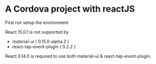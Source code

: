 A Cordova project with reactJS
===============================
First run
 setup the environment

React 15.0.1 is not supported by
 - material-ui ( 0.15.0-alpha.2 )
 - react-tap-event-plugin ( 0.2.2 )

React 0.14.0 is required to use both material-ui & react-tap-event-plugin.
